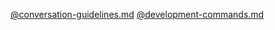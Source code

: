 [@conversation-guidelines.md](conversation-guidelines.md)
[@development-commands.md](development-commands.md)
